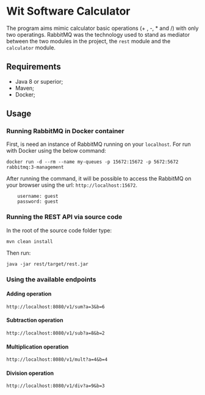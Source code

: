 # Wit Software Calculator

    
 The program aims mimic calculator basic operations (+ , -, * and /) with 
 only two operatings. RabbitMQ was the technology used to stand as mediator
 between the two modules in the project, the `rest` module and the `calculator` module.

## Requirements

 * Java 8 or superior;
 * Maven;
 * Docker;

## Usage

### Running RabbitMQ in Docker container


 First, is need an instance of RabbitMQ running on your `localhost`. For run with Docker 
 using the below command:

    docker run -d --rm --name my-queues -p 15672:15672 -p 5672:5672 rabbitmq:3-management

 After running the command, it will be possible to access the RabbitMQ on your browser
 using the url: `http://localhost:15672`.
        
        username: guest
        password: guest
 
 ### Running the REST API via source code 

 In the root of the source code folder type:
    
    mvn clean install
 
 Then run:

    java -jar rest/target/rest.jar

### Using the available endpoints

#### Adding operation 

    http://localhost:8080/v1/sum?a=3&b=6


#### Subtraction operation

    http://localhost:8080/v1/sub?a=8&b=2


#### Multiplication operation

    http://localhost:8080/v1/mult?a=4&b=4


#### Division operation

    http://localhost:8080/v1/div?a=9&b=3
   